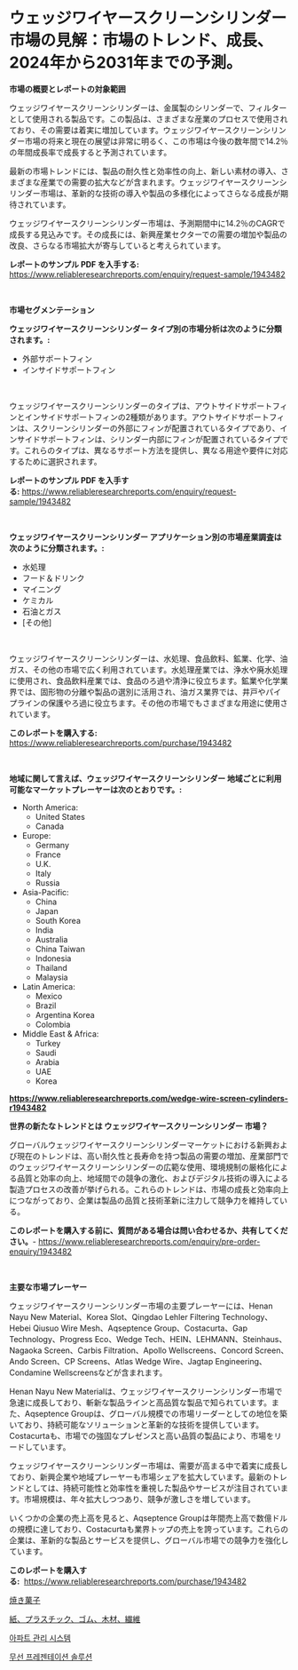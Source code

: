 <p><h1>ウェッジワイヤースクリーンシリンダー市場の見解：市場のトレンド、成長、2024年から2031年までの予測。</h1></p><p><strong>市場の概要とレポートの対象範囲</strong></p>
<p><p>ウェッジワイヤースクリーンシリンダーは、金属製のシリンダーで、フィルターとして使用される製品です。この製品は、さまざまな産業のプロセスで使用されており、その需要は着実に増加しています。ウェッジワイヤースクリーンシリンダー市場の将来と現在の展望は非常に明るく、この市場は今後の数年間で14.2％の年間成長率で成長すると予測されています。</p><p>最新の市場トレンドには、製品の耐久性と効率性の向上、新しい素材の導入、さまざまな産業での需要の拡大などが含まれます。ウェッジワイヤースクリーンシリンダー市場は、革新的な技術の導入や製品の多様化によってさらなる成長が期待されています。</p><p>ウェッジワイヤースクリーンシリンダー市場は、予測期間中に14.2％のCAGRで成長する見込みです。その成長には、新興産業セクターでの需要の増加や製品の改良、さらなる市場拡大が寄与していると考えられています。</p></p>
<p><strong>レポートのサンプル PDF を入手する:</strong> <a href="https://www.reliableresearchreports.com/enquiry/request-sample/1943482">https://www.reliableresearchreports.com/enquiry/request-sample/1943482</a></p>
<p>&nbsp;</p>
<p><strong>市場セグメンテーション</strong></p>
<p><strong>ウェッジワイヤースクリーンシリンダー タイプ別の市場分析は次のように分類されます。:</strong></p>
<p><ul><li>外部サポートフィン</li><li>インサイドサポートフィン</li></ul></p>
<p>&nbsp;</p>
<p><p>ウェッジワイヤースクリーンシリンダーのタイプは、アウトサイドサポートフィンとインサイドサポートフィンの2種類があります。アウトサイドサポートフィンは、スクリーンシリンダーの外部にフィンが配置されているタイプであり、インサイドサポートフィンは、シリンダー内部にフィンが配置されているタイプです。これらのタイプは、異なるサポート方法を提供し、異なる用途や要件に対応するために選択されます。</p></p>
<p><strong>レポートのサンプル PDF を入手する:</strong>&nbsp;<a href="https://www.reliableresearchreports.com/enquiry/request-sample/1943482">https://www.reliableresearchreports.com/enquiry/request-sample/1943482</a></p>
<p>&nbsp;</p>
<p><strong> ウェッジワイヤースクリーンシリンダー アプリケーション別の市場産業調査は次のように分類されます。:</strong></p>
<p><ul><li>水処理</li><li>フード＆ドリンク</li><li>マイニング</li><li>ケミカル</li><li>石油とガス</li><li>[その他]</li></ul></p>
<p>&nbsp;</p>
<p><p>ウェッジワイヤースクリーンシリンダーは、水処理、食品飲料、鉱業、化学、油ガス、その他の市場で広く利用されています。水処理産業では、浄水や廃水処理に使用され、食品飲料産業では、食品のろ過や清浄に役立ちます。鉱業や化学業界では、固形物の分離や製品の選別に活用され、油ガス業界では、井戸やパイプラインの保護やろ過に役立ちます。その他の市場でもさまざまな用途に使用されています。</p></p>
<p><strong>このレポートを購入する:</strong>&nbsp; <a href="https://www.reliableresearchreports.com/purchase/1943482">https://www.reliableresearchreports.com/purchase/1943482</a></p>
<p>&nbsp;</p>
<p><strong>地域に関して言えば、ウェッジワイヤースクリーンシリンダー 地域ごとに利用可能なマーケットプレーヤーは次のとおりです。:</strong></p>
<p><ul>
    <li>
        North America:
        <ul>
            <li>United States</li>
            <li>Canada</li>
        </ul>
    </li>
    <li>
        Europe:
        <ul>
            <li>Germany</li>
            <li>France</li>
            <li>U.K.</li>
            <li>Italy</li>
            <li>Russia</li>
        </ul>
    </li>
    <li>
        Asia-Pacific:
        <ul>
            <li>China</li>
            <li>Japan</li>
            <li>South Korea</li>
            <li>India</li>
            <li>Australia</li>
            <li>China Taiwan</li>
            <li>Indonesia</li>
            <li>Thailand</li>
            <li>Malaysia</li>
        </ul>
    </li>
    <li>
        Latin America:
        <ul>
            <li>Mexico</li>
            <li>Brazil</li>
            <li>Argentina Korea</li>
            <li>Colombia</li>
        </ul>
    </li>
    <li>
        Middle East & Africa:
        <ul>
            <li>Turkey</li>
            <li>Saudi</li>
            <li>Arabia</li>
            <li>UAE</li>
            <li>Korea</li>
        </ul>
    </li>
    </ul></p>
<p><strong><a href="https://www.reliableresearchreports.com/wedge-wire-screen-cylinders-r1943482">https://www.reliableresearchreports.com/wedge-wire-screen-cylinders-r1943482</a></strong>&nbsp;</p>
<p><strong>世界の新たなトレンドとは ウェッジワイヤースクリーンシリンダー 市場？</strong></p>
<p><p>グローバルウェッジワイヤースクリーンシリンダーマーケットにおける新興および現在のトレンドは、高い耐久性と長寿命を持つ製品の需要の増加、産業部門でのウェッジワイヤースクリーンシリンダーの広範な使用、環境規制の厳格化による品質と効率の向上、地域間での競争の激化、およびデジタル技術の導入による製造プロセスの改善が挙げられる。これらのトレンドは、市場の成長と効率向上につながっており、企業は製品の品質と技術革新に注力して競争力を維持している。</p></p>
<p><strong>このレポートを購入する前に、質問がある場合は問い合わせるか、共有してください。</strong>- <a href="https://www.reliableresearchreports.com/enquiry/pre-order-enquiry/1943482">https://www.reliableresearchreports.com/enquiry/pre-order-enquiry/1943482</a></p>
<p>&nbsp;</p>
<p><strong>主要な市場プレーヤー</strong></p>
<p><p>ウェッジワイヤースクリーンシリンダー市場の主要プレーヤーには、Henan Nayu New Material、Korea Slot、Qingdao Lehler Filtering Technology、Hebei Qiusuo Wire Mesh、Aqseptence Group、Costacurta、Gap Technology、Progress Eco、Wedge Tech、HEIN、LEHMANN、Steinhaus、Nagaoka Screen、Carbis Filtration、Apollo Wellscreens、Concord Screen、Ando Screen、CP Screens、Atlas Wedge Wire、Jagtap Engineering、Condamine Wellscreensなどが含まれます。</p><p>Henan Nayu New Materialは、ウェッジワイヤースクリーンシリンダー市場で急速に成長しており、斬新な製品ラインと高品質な製品で知られています。また、Aqseptence Groupは、グローバル規模での市場リーダーとしての地位を築いており、持続可能なソリューションと革新的な技術を提供しています。Costacurtaも、市場での強固なプレゼンスと高い品質の製品により、市場をリードしています。</p><p>ウェッジワイヤースクリーンシリンダー市場は、需要が高まる中で着実に成長しており、新興企業や地域プレーヤーも市場シェアを拡大しています。最新のトレンドとしては、持続可能性と効率性を重視した製品やサービスが注目されています。市場規模は、年々拡大しつつあり、競争が激しさを増しています。</p><p>いくつかの企業の売上高を見ると、Aqseptence Groupは年間売上高で数億ドルの規模に達しており、Costacurtaも業界トップの売上を誇っています。これらの企業は、革新的な製品とサービスを提供し、グローバル市場での競争力を強化しています。</p></p>
<p><strong>このレポートを購入する:</strong>&nbsp;&nbsp;<a href="https://www.reliableresearchreports.com/purchase/1943482">https://www.reliableresearchreports.com/purchase/1943482</a></p>
<p><p><a href="https://medium.com/@santosuigrtley997836/%E7%84%BC%E3%81%8D%E8%8F%93%E5%AD%90%E5%B8%82%E5%A0%B4%E3%81%AE%E8%A6%8F%E6%A8%A1-cagr-%E3%83%88%E3%83%AC%E3%83%B3%E3%83%89-2024%E5%B9%B4-2030%E5%B9%B4-a521dbc5119d">焼き菓子</a></p><p><a href="https://medium.com/@evans21bill/%E6%AC%A1%E3%81%AE%E6%96%87%E7%AB%A0%E3%82%92%E6%97%A5%E6%9C%AC%E8%AA%9E%E3%81%AB%E7%BF%BB%E8%A8%B3%E3%81%99%E3%82%8B%E3%81%A8-2024%E5%B9%B4%E3%81%8B%E3%82%892031%E5%B9%B4%E3%81%BE%E3%81%A7%E3%81%AE%E6%9C%9F%E9%96%93%E3%81%AE%E7%B4%99-%E3%83%97%E3%83%A9%E3%82%B9%E3%83%81%E3%83%83%E3%82%AF-%E3%82%B4%E3%83%A0-%E6%9C%A8%E6%9D%90%E3%81%8A%E3%82%88%E3%81%B3%E7%B9%8A%E7%B6%AD%E5%B8%82%E5%A0%B4%E3%81%AE%E3%83%88%E3%83%AC%E3%83%B3%E3%83%89%E3%81%A8%E5%B8%82%E5%A0%B4%E5%88%86%E6%9E%90%E3%81%AE%E4%BA%88%E6%B8%AC-%E3%81%AB%E3%81%AA%E3%82%8A%E3%81%BE%E3%81%99-bfd07b3109e4">紙、プラスチック、ゴム、木材、繊維</a></p><p><a href="https://medium.com/@marchall15/%EC%95%84%ED%8C%8C%ED%8A%B8-%EA%B4%80%EB%A6%AC-%EC%8B%9C%EC%8A%A4%ED%85%9C-%EC%8B%9C%EC%9E%A5-%EB%B6%84%EC%84%9D-cagr-%EC%8B%9C%EC%9E%A5-%EC%84%B8%EB%B6%84%ED%99%94-%EB%B0%8F-%EC%84%B8%EA%B3%84-%EC%82%B0%EC%97%85-%EA%B0%9C%EC%9A%94-48e082b819cb">아파트 관리 시스템</a></p><p><a href="https://medium.com/@dinty11332244/%EC%99%80%EC%9D%B4%EC%96%B4%EB%A6%AC%EC%8A%A4-%ED%94%84%EB%A0%88%EC%A0%A0%ED%85%8C%EC%9D%B4%EC%85%98-%EC%86%94%EB%A3%A8%EC%85%98-%EC%8B%9C%EC%9E%A5-%EA%B7%9C%EB%AA%A8-%EB%B0%8F-%EC%8B%9C%EC%9E%A5-%EB%8F%99%ED%96%A5-2024%EB%85%84%EB%B6%80%ED%84%B0-2031%EB%85%84%EA%B9%8C%EC%A7%80-%EC%99%84%EC%A0%84%ED%95%9C-%EC%82%B0%EC%97%85-%EA%B0%9C%EC%9A%94-d33f45a11e2d">무선 프레젠테이션 솔루션</a></p></p>